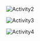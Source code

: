 ![Activity2](https://user-images.githubusercontent.com/94216191/144284370-382d4c04-9137-4e74-8a75-8b2652e2dfb3.png)

![Activity3](https://user-images.githubusercontent.com/94216191/144284388-96c73487-8964-467e-a967-c5d5a053676e.png)

![Activity4](https://user-images.githubusercontent.com/94216191/144284401-82968923-1f65-47a8-931d-152018b0d28d.png)
